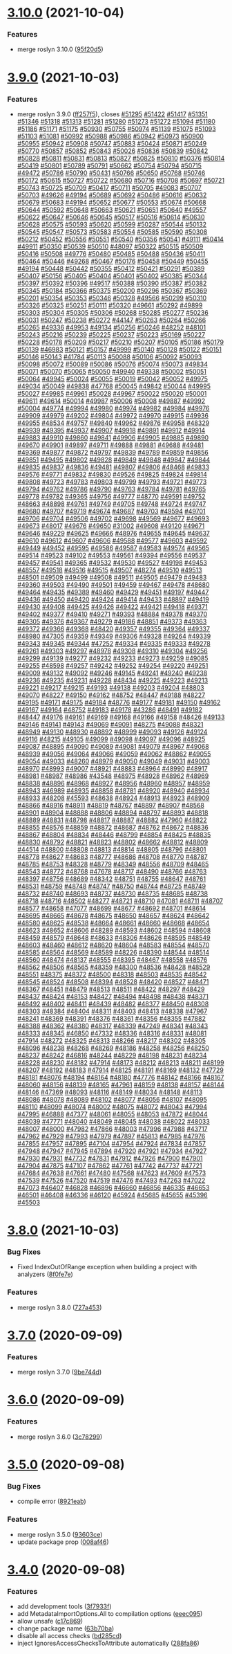 # [3.10.0](https://github.com/mob-sakai/OpenSesame/compare/v3.9.0...v3.10.0) (2021-10-04)


### Features

* merge roslyn 3.10.0 ([95f20d5](https://github.com/mob-sakai/OpenSesame/commit/95f20d5bd1f0b24da3a864ace89b3a9837a1e2d9))

# [3.9.0](https://github.com/mob-sakai/OpenSesame/compare/v3.8.0...v3.9.0) (2021-10-03)


### Features

* merge roslyn 3.9.0 ([ff257f5](https://github.com/mob-sakai/OpenSesame/commit/ff257f59f9562233108868c4edf12e8fa75999bb)), closes [#51295](https://github.com/mob-sakai/OpenSesame/issues/51295) [#51422](https://github.com/mob-sakai/OpenSesame/issues/51422) [#51417](https://github.com/mob-sakai/OpenSesame/issues/51417) [#51351](https://github.com/mob-sakai/OpenSesame/issues/51351) [#51346](https://github.com/mob-sakai/OpenSesame/issues/51346) [#51318](https://github.com/mob-sakai/OpenSesame/issues/51318) [#51313](https://github.com/mob-sakai/OpenSesame/issues/51313) [#51281](https://github.com/mob-sakai/OpenSesame/issues/51281) [#51280](https://github.com/mob-sakai/OpenSesame/issues/51280) [#51273](https://github.com/mob-sakai/OpenSesame/issues/51273) [#51272](https://github.com/mob-sakai/OpenSesame/issues/51272) [#51094](https://github.com/mob-sakai/OpenSesame/issues/51094) [#51180](https://github.com/mob-sakai/OpenSesame/issues/51180) [#51186](https://github.com/mob-sakai/OpenSesame/issues/51186) [#51171](https://github.com/mob-sakai/OpenSesame/issues/51171) [#51175](https://github.com/mob-sakai/OpenSesame/issues/51175) [#50930](https://github.com/mob-sakai/OpenSesame/issues/50930) [#50755](https://github.com/mob-sakai/OpenSesame/issues/50755) [#50974](https://github.com/mob-sakai/OpenSesame/issues/50974) [#51139](https://github.com/mob-sakai/OpenSesame/issues/51139) [#51075](https://github.com/mob-sakai/OpenSesame/issues/51075) [#51093](https://github.com/mob-sakai/OpenSesame/issues/51093) [#51103](https://github.com/mob-sakai/OpenSesame/issues/51103) [#51081](https://github.com/mob-sakai/OpenSesame/issues/51081) [#50992](https://github.com/mob-sakai/OpenSesame/issues/50992) [#50988](https://github.com/mob-sakai/OpenSesame/issues/50988) [#50986](https://github.com/mob-sakai/OpenSesame/issues/50986) [#50942](https://github.com/mob-sakai/OpenSesame/issues/50942) [#50973](https://github.com/mob-sakai/OpenSesame/issues/50973) [#50900](https://github.com/mob-sakai/OpenSesame/issues/50900) [#50955](https://github.com/mob-sakai/OpenSesame/issues/50955) [#50942](https://github.com/mob-sakai/OpenSesame/issues/50942) [#50908](https://github.com/mob-sakai/OpenSesame/issues/50908) [#50747](https://github.com/mob-sakai/OpenSesame/issues/50747) [#50883](https://github.com/mob-sakai/OpenSesame/issues/50883) [#50424](https://github.com/mob-sakai/OpenSesame/issues/50424) [#50871](https://github.com/mob-sakai/OpenSesame/issues/50871) [#50249](https://github.com/mob-sakai/OpenSesame/issues/50249) [#50770](https://github.com/mob-sakai/OpenSesame/issues/50770) [#50857](https://github.com/mob-sakai/OpenSesame/issues/50857) [#50852](https://github.com/mob-sakai/OpenSesame/issues/50852) [#50843](https://github.com/mob-sakai/OpenSesame/issues/50843) [#50026](https://github.com/mob-sakai/OpenSesame/issues/50026) [#50836](https://github.com/mob-sakai/OpenSesame/issues/50836) [#50839](https://github.com/mob-sakai/OpenSesame/issues/50839) [#50842](https://github.com/mob-sakai/OpenSesame/issues/50842) [#50828](https://github.com/mob-sakai/OpenSesame/issues/50828) [#50811](https://github.com/mob-sakai/OpenSesame/issues/50811) [#50831](https://github.com/mob-sakai/OpenSesame/issues/50831) [#50813](https://github.com/mob-sakai/OpenSesame/issues/50813) [#50827](https://github.com/mob-sakai/OpenSesame/issues/50827) [#50825](https://github.com/mob-sakai/OpenSesame/issues/50825) [#50810](https://github.com/mob-sakai/OpenSesame/issues/50810) [#50376](https://github.com/mob-sakai/OpenSesame/issues/50376) [#50814](https://github.com/mob-sakai/OpenSesame/issues/50814) [#50419](https://github.com/mob-sakai/OpenSesame/issues/50419) [#50801](https://github.com/mob-sakai/OpenSesame/issues/50801) [#50789](https://github.com/mob-sakai/OpenSesame/issues/50789) [#50791](https://github.com/mob-sakai/OpenSesame/issues/50791) [#50662](https://github.com/mob-sakai/OpenSesame/issues/50662) [#50754](https://github.com/mob-sakai/OpenSesame/issues/50754) [#50794](https://github.com/mob-sakai/OpenSesame/issues/50794) [#50715](https://github.com/mob-sakai/OpenSesame/issues/50715) [#49472](https://github.com/mob-sakai/OpenSesame/issues/49472) [#50786](https://github.com/mob-sakai/OpenSesame/issues/50786) [#50790](https://github.com/mob-sakai/OpenSesame/issues/50790) [#50431](https://github.com/mob-sakai/OpenSesame/issues/50431) [#50766](https://github.com/mob-sakai/OpenSesame/issues/50766) [#50650](https://github.com/mob-sakai/OpenSesame/issues/50650) [#50768](https://github.com/mob-sakai/OpenSesame/issues/50768) [#50746](https://github.com/mob-sakai/OpenSesame/issues/50746) [#50172](https://github.com/mob-sakai/OpenSesame/issues/50172) [#50615](https://github.com/mob-sakai/OpenSesame/issues/50615) [#50727](https://github.com/mob-sakai/OpenSesame/issues/50727) [#50722](https://github.com/mob-sakai/OpenSesame/issues/50722) [#50680](https://github.com/mob-sakai/OpenSesame/issues/50680) [#50716](https://github.com/mob-sakai/OpenSesame/issues/50716) [#50708](https://github.com/mob-sakai/OpenSesame/issues/50708) [#50697](https://github.com/mob-sakai/OpenSesame/issues/50697) [#50721](https://github.com/mob-sakai/OpenSesame/issues/50721) [#50743](https://github.com/mob-sakai/OpenSesame/issues/50743) [#50725](https://github.com/mob-sakai/OpenSesame/issues/50725) [#50709](https://github.com/mob-sakai/OpenSesame/issues/50709) [#50417](https://github.com/mob-sakai/OpenSesame/issues/50417) [#50711](https://github.com/mob-sakai/OpenSesame/issues/50711) [#50705](https://github.com/mob-sakai/OpenSesame/issues/50705) [#49083](https://github.com/mob-sakai/OpenSesame/issues/49083) [#50707](https://github.com/mob-sakai/OpenSesame/issues/50707) [#50703](https://github.com/mob-sakai/OpenSesame/issues/50703) [#49626](https://github.com/mob-sakai/OpenSesame/issues/49626) [#49194](https://github.com/mob-sakai/OpenSesame/issues/49194) [#50689](https://github.com/mob-sakai/OpenSesame/issues/50689) [#50692](https://github.com/mob-sakai/OpenSesame/issues/50692) [#50486](https://github.com/mob-sakai/OpenSesame/issues/50486) [#50616](https://github.com/mob-sakai/OpenSesame/issues/50616) [#50632](https://github.com/mob-sakai/OpenSesame/issues/50632) [#50679](https://github.com/mob-sakai/OpenSesame/issues/50679) [#50683](https://github.com/mob-sakai/OpenSesame/issues/50683) [#49194](https://github.com/mob-sakai/OpenSesame/issues/49194) [#50652](https://github.com/mob-sakai/OpenSesame/issues/50652) [#50677](https://github.com/mob-sakai/OpenSesame/issues/50677) [#50553](https://github.com/mob-sakai/OpenSesame/issues/50553) [#50674](https://github.com/mob-sakai/OpenSesame/issues/50674) [#50668](https://github.com/mob-sakai/OpenSesame/issues/50668) [#50644](https://github.com/mob-sakai/OpenSesame/issues/50644) [#50592](https://github.com/mob-sakai/OpenSesame/issues/50592) [#50648](https://github.com/mob-sakai/OpenSesame/issues/50648) [#50663](https://github.com/mob-sakai/OpenSesame/issues/50663) [#50621](https://github.com/mob-sakai/OpenSesame/issues/50621) [#50651](https://github.com/mob-sakai/OpenSesame/issues/50651) [#50640](https://github.com/mob-sakai/OpenSesame/issues/50640) [#49557](https://github.com/mob-sakai/OpenSesame/issues/49557) [#50622](https://github.com/mob-sakai/OpenSesame/issues/50622) [#50647](https://github.com/mob-sakai/OpenSesame/issues/50647) [#50646](https://github.com/mob-sakai/OpenSesame/issues/50646) [#50645](https://github.com/mob-sakai/OpenSesame/issues/50645) [#50517](https://github.com/mob-sakai/OpenSesame/issues/50517) [#50516](https://github.com/mob-sakai/OpenSesame/issues/50516) [#50614](https://github.com/mob-sakai/OpenSesame/issues/50614) [#50630](https://github.com/mob-sakai/OpenSesame/issues/50630) [#50628](https://github.com/mob-sakai/OpenSesame/issues/50628) [#50575](https://github.com/mob-sakai/OpenSesame/issues/50575) [#50593](https://github.com/mob-sakai/OpenSesame/issues/50593) [#50620](https://github.com/mob-sakai/OpenSesame/issues/50620) [#50599](https://github.com/mob-sakai/OpenSesame/issues/50599) [#50287](https://github.com/mob-sakai/OpenSesame/issues/50287) [#50544](https://github.com/mob-sakai/OpenSesame/issues/50544) [#50132](https://github.com/mob-sakai/OpenSesame/issues/50132) [#50545](https://github.com/mob-sakai/OpenSesame/issues/50545) [#50547](https://github.com/mob-sakai/OpenSesame/issues/50547) [#50573](https://github.com/mob-sakai/OpenSesame/issues/50573) [#50583](https://github.com/mob-sakai/OpenSesame/issues/50583) [#50554](https://github.com/mob-sakai/OpenSesame/issues/50554) [#50585](https://github.com/mob-sakai/OpenSesame/issues/50585) [#50590](https://github.com/mob-sakai/OpenSesame/issues/50590) [#50308](https://github.com/mob-sakai/OpenSesame/issues/50308) [#50212](https://github.com/mob-sakai/OpenSesame/issues/50212) [#50452](https://github.com/mob-sakai/OpenSesame/issues/50452) [#50556](https://github.com/mob-sakai/OpenSesame/issues/50556) [#50551](https://github.com/mob-sakai/OpenSesame/issues/50551) [#50540](https://github.com/mob-sakai/OpenSesame/issues/50540) [#50356](https://github.com/mob-sakai/OpenSesame/issues/50356) [#50541](https://github.com/mob-sakai/OpenSesame/issues/50541) [#49111](https://github.com/mob-sakai/OpenSesame/issues/49111) [#50414](https://github.com/mob-sakai/OpenSesame/issues/50414) [#49911](https://github.com/mob-sakai/OpenSesame/issues/49911) [#50350](https://github.com/mob-sakai/OpenSesame/issues/50350) [#50539](https://github.com/mob-sakai/OpenSesame/issues/50539) [#50510](https://github.com/mob-sakai/OpenSesame/issues/50510) [#48097](https://github.com/mob-sakai/OpenSesame/issues/48097) [#50322](https://github.com/mob-sakai/OpenSesame/issues/50322) [#50515](https://github.com/mob-sakai/OpenSesame/issues/50515) [#50509](https://github.com/mob-sakai/OpenSesame/issues/50509) [#50416](https://github.com/mob-sakai/OpenSesame/issues/50416) [#50508](https://github.com/mob-sakai/OpenSesame/issues/50508) [#49776](https://github.com/mob-sakai/OpenSesame/issues/49776) [#50480](https://github.com/mob-sakai/OpenSesame/issues/50480) [#50485](https://github.com/mob-sakai/OpenSesame/issues/50485) [#50488](https://github.com/mob-sakai/OpenSesame/issues/50488) [#50436](https://github.com/mob-sakai/OpenSesame/issues/50436) [#50411](https://github.com/mob-sakai/OpenSesame/issues/50411) [#50464](https://github.com/mob-sakai/OpenSesame/issues/50464) [#50446](https://github.com/mob-sakai/OpenSesame/issues/50446) [#49268](https://github.com/mob-sakai/OpenSesame/issues/49268) [#50467](https://github.com/mob-sakai/OpenSesame/issues/50467) [#50176](https://github.com/mob-sakai/OpenSesame/issues/50176) [#50458](https://github.com/mob-sakai/OpenSesame/issues/50458) [#50449](https://github.com/mob-sakai/OpenSesame/issues/50449) [#50455](https://github.com/mob-sakai/OpenSesame/issues/50455) [#49194](https://github.com/mob-sakai/OpenSesame/issues/49194) [#50448](https://github.com/mob-sakai/OpenSesame/issues/50448) [#50442](https://github.com/mob-sakai/OpenSesame/issues/50442) [#50355](https://github.com/mob-sakai/OpenSesame/issues/50355) [#50412](https://github.com/mob-sakai/OpenSesame/issues/50412) [#50421](https://github.com/mob-sakai/OpenSesame/issues/50421) [#50291](https://github.com/mob-sakai/OpenSesame/issues/50291) [#50389](https://github.com/mob-sakai/OpenSesame/issues/50389) [#50407](https://github.com/mob-sakai/OpenSesame/issues/50407) [#50156](https://github.com/mob-sakai/OpenSesame/issues/50156) [#50405](https://github.com/mob-sakai/OpenSesame/issues/50405) [#50404](https://github.com/mob-sakai/OpenSesame/issues/50404) [#50401](https://github.com/mob-sakai/OpenSesame/issues/50401) [#50402](https://github.com/mob-sakai/OpenSesame/issues/50402) [#50385](https://github.com/mob-sakai/OpenSesame/issues/50385) [#50344](https://github.com/mob-sakai/OpenSesame/issues/50344) [#50397](https://github.com/mob-sakai/OpenSesame/issues/50397) [#50392](https://github.com/mob-sakai/OpenSesame/issues/50392) [#50396](https://github.com/mob-sakai/OpenSesame/issues/50396) [#49517](https://github.com/mob-sakai/OpenSesame/issues/49517) [#50388](https://github.com/mob-sakai/OpenSesame/issues/50388) [#50390](https://github.com/mob-sakai/OpenSesame/issues/50390) [#50387](https://github.com/mob-sakai/OpenSesame/issues/50387) [#50382](https://github.com/mob-sakai/OpenSesame/issues/50382) [#50345](https://github.com/mob-sakai/OpenSesame/issues/50345) [#50184](https://github.com/mob-sakai/OpenSesame/issues/50184) [#50366](https://github.com/mob-sakai/OpenSesame/issues/50366) [#50375](https://github.com/mob-sakai/OpenSesame/issues/50375) [#50200](https://github.com/mob-sakai/OpenSesame/issues/50200) [#50296](https://github.com/mob-sakai/OpenSesame/issues/50296) [#50367](https://github.com/mob-sakai/OpenSesame/issues/50367) [#50369](https://github.com/mob-sakai/OpenSesame/issues/50369) [#50201](https://github.com/mob-sakai/OpenSesame/issues/50201) [#50354](https://github.com/mob-sakai/OpenSesame/issues/50354) [#50353](https://github.com/mob-sakai/OpenSesame/issues/50353) [#50346](https://github.com/mob-sakai/OpenSesame/issues/50346) [#50328](https://github.com/mob-sakai/OpenSesame/issues/50328) [#49566](https://github.com/mob-sakai/OpenSesame/issues/49566) [#50299](https://github.com/mob-sakai/OpenSesame/issues/50299) [#50310](https://github.com/mob-sakai/OpenSesame/issues/50310) [#50326](https://github.com/mob-sakai/OpenSesame/issues/50326) [#50325](https://github.com/mob-sakai/OpenSesame/issues/50325) [#50251](https://github.com/mob-sakai/OpenSesame/issues/50251) [#50111](https://github.com/mob-sakai/OpenSesame/issues/50111) [#50320](https://github.com/mob-sakai/OpenSesame/issues/50320) [#49661](https://github.com/mob-sakai/OpenSesame/issues/49661) [#50292](https://github.com/mob-sakai/OpenSesame/issues/50292) [#49899](https://github.com/mob-sakai/OpenSesame/issues/49899) [#50303](https://github.com/mob-sakai/OpenSesame/issues/50303) [#50304](https://github.com/mob-sakai/OpenSesame/issues/50304) [#50305](https://github.com/mob-sakai/OpenSesame/issues/50305) [#50306](https://github.com/mob-sakai/OpenSesame/issues/50306) [#50268](https://github.com/mob-sakai/OpenSesame/issues/50268) [#50285](https://github.com/mob-sakai/OpenSesame/issues/50285) [#50277](https://github.com/mob-sakai/OpenSesame/issues/50277) [#50236](https://github.com/mob-sakai/OpenSesame/issues/50236) [#50031](https://github.com/mob-sakai/OpenSesame/issues/50031) [#50247](https://github.com/mob-sakai/OpenSesame/issues/50247) [#50238](https://github.com/mob-sakai/OpenSesame/issues/50238) [#50272](https://github.com/mob-sakai/OpenSesame/issues/50272) [#44147](https://github.com/mob-sakai/OpenSesame/issues/44147) [#50263](https://github.com/mob-sakai/OpenSesame/issues/50263) [#50264](https://github.com/mob-sakai/OpenSesame/issues/50264) [#50266](https://github.com/mob-sakai/OpenSesame/issues/50266) [#50265](https://github.com/mob-sakai/OpenSesame/issues/50265) [#49336](https://github.com/mob-sakai/OpenSesame/issues/49336) [#49953](https://github.com/mob-sakai/OpenSesame/issues/49953) [#49134](https://github.com/mob-sakai/OpenSesame/issues/49134) [#50256](https://github.com/mob-sakai/OpenSesame/issues/50256) [#50246](https://github.com/mob-sakai/OpenSesame/issues/50246) [#48252](https://github.com/mob-sakai/OpenSesame/issues/48252) [#48101](https://github.com/mob-sakai/OpenSesame/issues/48101) [#50243](https://github.com/mob-sakai/OpenSesame/issues/50243) [#50216](https://github.com/mob-sakai/OpenSesame/issues/50216) [#50239](https://github.com/mob-sakai/OpenSesame/issues/50239) [#50225](https://github.com/mob-sakai/OpenSesame/issues/50225) [#50237](https://github.com/mob-sakai/OpenSesame/issues/50237) [#50223](https://github.com/mob-sakai/OpenSesame/issues/50223) [#50169](https://github.com/mob-sakai/OpenSesame/issues/50169) [#50227](https://github.com/mob-sakai/OpenSesame/issues/50227) [#50228](https://github.com/mob-sakai/OpenSesame/issues/50228) [#50178](https://github.com/mob-sakai/OpenSesame/issues/50178) [#50209](https://github.com/mob-sakai/OpenSesame/issues/50209) [#50217](https://github.com/mob-sakai/OpenSesame/issues/50217) [#50210](https://github.com/mob-sakai/OpenSesame/issues/50210) [#50207](https://github.com/mob-sakai/OpenSesame/issues/50207) [#50105](https://github.com/mob-sakai/OpenSesame/issues/50105) [#50186](https://github.com/mob-sakai/OpenSesame/issues/50186) [#50179](https://github.com/mob-sakai/OpenSesame/issues/50179) [#50139](https://github.com/mob-sakai/OpenSesame/issues/50139) [#46983](https://github.com/mob-sakai/OpenSesame/issues/46983) [#50121](https://github.com/mob-sakai/OpenSesame/issues/50121) [#50157](https://github.com/mob-sakai/OpenSesame/issues/50157) [#49999](https://github.com/mob-sakai/OpenSesame/issues/49999) [#50140](https://github.com/mob-sakai/OpenSesame/issues/50140) [#50128](https://github.com/mob-sakai/OpenSesame/issues/50128) [#50122](https://github.com/mob-sakai/OpenSesame/issues/50122) [#50151](https://github.com/mob-sakai/OpenSesame/issues/50151) [#50146](https://github.com/mob-sakai/OpenSesame/issues/50146) [#50143](https://github.com/mob-sakai/OpenSesame/issues/50143) [#41784](https://github.com/mob-sakai/OpenSesame/issues/41784) [#50113](https://github.com/mob-sakai/OpenSesame/issues/50113) [#50088](https://github.com/mob-sakai/OpenSesame/issues/50088) [#50106](https://github.com/mob-sakai/OpenSesame/issues/50106) [#50092](https://github.com/mob-sakai/OpenSesame/issues/50092) [#50093](https://github.com/mob-sakai/OpenSesame/issues/50093) [#50098](https://github.com/mob-sakai/OpenSesame/issues/50098) [#50072](https://github.com/mob-sakai/OpenSesame/issues/50072) [#50089](https://github.com/mob-sakai/OpenSesame/issues/50089) [#50086](https://github.com/mob-sakai/OpenSesame/issues/50086) [#50076](https://github.com/mob-sakai/OpenSesame/issues/50076) [#50074](https://github.com/mob-sakai/OpenSesame/issues/50074) [#50073](https://github.com/mob-sakai/OpenSesame/issues/50073) [#49834](https://github.com/mob-sakai/OpenSesame/issues/49834) [#50071](https://github.com/mob-sakai/OpenSesame/issues/50071) [#50070](https://github.com/mob-sakai/OpenSesame/issues/50070) [#50065](https://github.com/mob-sakai/OpenSesame/issues/50065) [#50050](https://github.com/mob-sakai/OpenSesame/issues/50050) [#49940](https://github.com/mob-sakai/OpenSesame/issues/49940) [#49338](https://github.com/mob-sakai/OpenSesame/issues/49338) [#50002](https://github.com/mob-sakai/OpenSesame/issues/50002) [#50051](https://github.com/mob-sakai/OpenSesame/issues/50051) [#50064](https://github.com/mob-sakai/OpenSesame/issues/50064) [#49945](https://github.com/mob-sakai/OpenSesame/issues/49945) [#50024](https://github.com/mob-sakai/OpenSesame/issues/50024) [#50055](https://github.com/mob-sakai/OpenSesame/issues/50055) [#50019](https://github.com/mob-sakai/OpenSesame/issues/50019) [#50042](https://github.com/mob-sakai/OpenSesame/issues/50042) [#50052](https://github.com/mob-sakai/OpenSesame/issues/50052) [#49975](https://github.com/mob-sakai/OpenSesame/issues/49975) [#49034](https://github.com/mob-sakai/OpenSesame/issues/49034) [#50049](https://github.com/mob-sakai/OpenSesame/issues/50049) [#49838](https://github.com/mob-sakai/OpenSesame/issues/49838) [#47768](https://github.com/mob-sakai/OpenSesame/issues/47768) [#50045](https://github.com/mob-sakai/OpenSesame/issues/50045) [#49842](https://github.com/mob-sakai/OpenSesame/issues/49842) [#50044](https://github.com/mob-sakai/OpenSesame/issues/50044) [#49995](https://github.com/mob-sakai/OpenSesame/issues/49995) [#50027](https://github.com/mob-sakai/OpenSesame/issues/50027) [#49985](https://github.com/mob-sakai/OpenSesame/issues/49985) [#49961](https://github.com/mob-sakai/OpenSesame/issues/49961) [#50028](https://github.com/mob-sakai/OpenSesame/issues/50028) [#49967](https://github.com/mob-sakai/OpenSesame/issues/49967) [#50022](https://github.com/mob-sakai/OpenSesame/issues/50022) [#50020](https://github.com/mob-sakai/OpenSesame/issues/50020) [#50001](https://github.com/mob-sakai/OpenSesame/issues/50001) [#49611](https://github.com/mob-sakai/OpenSesame/issues/49611) [#49614](https://github.com/mob-sakai/OpenSesame/issues/49614) [#50014](https://github.com/mob-sakai/OpenSesame/issues/50014) [#49987](https://github.com/mob-sakai/OpenSesame/issues/49987) [#50006](https://github.com/mob-sakai/OpenSesame/issues/50006) [#50008](https://github.com/mob-sakai/OpenSesame/issues/50008) [#49887](https://github.com/mob-sakai/OpenSesame/issues/49887) [#49992](https://github.com/mob-sakai/OpenSesame/issues/49992) [#50004](https://github.com/mob-sakai/OpenSesame/issues/50004) [#49774](https://github.com/mob-sakai/OpenSesame/issues/49774) [#49994](https://github.com/mob-sakai/OpenSesame/issues/49994) [#49980](https://github.com/mob-sakai/OpenSesame/issues/49980) [#49974](https://github.com/mob-sakai/OpenSesame/issues/49974) [#49982](https://github.com/mob-sakai/OpenSesame/issues/49982) [#49984](https://github.com/mob-sakai/OpenSesame/issues/49984) [#49976](https://github.com/mob-sakai/OpenSesame/issues/49976) [#49909](https://github.com/mob-sakai/OpenSesame/issues/49909) [#49979](https://github.com/mob-sakai/OpenSesame/issues/49979) [#49202](https://github.com/mob-sakai/OpenSesame/issues/49202) [#49804](https://github.com/mob-sakai/OpenSesame/issues/49804) [#49972](https://github.com/mob-sakai/OpenSesame/issues/49972) [#49970](https://github.com/mob-sakai/OpenSesame/issues/49970) [#49915](https://github.com/mob-sakai/OpenSesame/issues/49915) [#49936](https://github.com/mob-sakai/OpenSesame/issues/49936) [#49955](https://github.com/mob-sakai/OpenSesame/issues/49955) [#48534](https://github.com/mob-sakai/OpenSesame/issues/48534) [#49757](https://github.com/mob-sakai/OpenSesame/issues/49757) [#49840](https://github.com/mob-sakai/OpenSesame/issues/49840) [#49962](https://github.com/mob-sakai/OpenSesame/issues/49962) [#49876](https://github.com/mob-sakai/OpenSesame/issues/49876) [#49958](https://github.com/mob-sakai/OpenSesame/issues/49958) [#48329](https://github.com/mob-sakai/OpenSesame/issues/48329) [#49939](https://github.com/mob-sakai/OpenSesame/issues/49939) [#49395](https://github.com/mob-sakai/OpenSesame/issues/49395) [#49937](https://github.com/mob-sakai/OpenSesame/issues/49937) [#49907](https://github.com/mob-sakai/OpenSesame/issues/49907) [#49918](https://github.com/mob-sakai/OpenSesame/issues/49918) [#49891](https://github.com/mob-sakai/OpenSesame/issues/49891) [#49912](https://github.com/mob-sakai/OpenSesame/issues/49912) [#49914](https://github.com/mob-sakai/OpenSesame/issues/49914) [#49883](https://github.com/mob-sakai/OpenSesame/issues/49883) [#49910](https://github.com/mob-sakai/OpenSesame/issues/49910) [#49860](https://github.com/mob-sakai/OpenSesame/issues/49860) [#49841](https://github.com/mob-sakai/OpenSesame/issues/49841) [#49906](https://github.com/mob-sakai/OpenSesame/issues/49906) [#49905](https://github.com/mob-sakai/OpenSesame/issues/49905) [#49885](https://github.com/mob-sakai/OpenSesame/issues/49885) [#49890](https://github.com/mob-sakai/OpenSesame/issues/49890) [#49670](https://github.com/mob-sakai/OpenSesame/issues/49670) [#49901](https://github.com/mob-sakai/OpenSesame/issues/49901) [#49897](https://github.com/mob-sakai/OpenSesame/issues/49897) [#49711](https://github.com/mob-sakai/OpenSesame/issues/49711) [#49888](https://github.com/mob-sakai/OpenSesame/issues/49888) [#49881](https://github.com/mob-sakai/OpenSesame/issues/49881) [#49688](https://github.com/mob-sakai/OpenSesame/issues/49688) [#49481](https://github.com/mob-sakai/OpenSesame/issues/49481) [#49369](https://github.com/mob-sakai/OpenSesame/issues/49369) [#49877](https://github.com/mob-sakai/OpenSesame/issues/49877) [#49872](https://github.com/mob-sakai/OpenSesame/issues/49872) [#49797](https://github.com/mob-sakai/OpenSesame/issues/49797) [#49839](https://github.com/mob-sakai/OpenSesame/issues/49839) [#49789](https://github.com/mob-sakai/OpenSesame/issues/49789) [#49859](https://github.com/mob-sakai/OpenSesame/issues/49859) [#49856](https://github.com/mob-sakai/OpenSesame/issues/49856) [#49851](https://github.com/mob-sakai/OpenSesame/issues/49851) [#49495](https://github.com/mob-sakai/OpenSesame/issues/49495) [#49802](https://github.com/mob-sakai/OpenSesame/issues/49802) [#49828](https://github.com/mob-sakai/OpenSesame/issues/49828) [#49849](https://github.com/mob-sakai/OpenSesame/issues/49849) [#49848](https://github.com/mob-sakai/OpenSesame/issues/49848) [#49847](https://github.com/mob-sakai/OpenSesame/issues/49847) [#49844](https://github.com/mob-sakai/OpenSesame/issues/49844) [#49835](https://github.com/mob-sakai/OpenSesame/issues/49835) [#49837](https://github.com/mob-sakai/OpenSesame/issues/49837) [#49836](https://github.com/mob-sakai/OpenSesame/issues/49836) [#49481](https://github.com/mob-sakai/OpenSesame/issues/49481) [#49807](https://github.com/mob-sakai/OpenSesame/issues/49807) [#49806](https://github.com/mob-sakai/OpenSesame/issues/49806) [#48468](https://github.com/mob-sakai/OpenSesame/issues/48468) [#49833](https://github.com/mob-sakai/OpenSesame/issues/49833) [#49576](https://github.com/mob-sakai/OpenSesame/issues/49576) [#49771](https://github.com/mob-sakai/OpenSesame/issues/49771) [#49832](https://github.com/mob-sakai/OpenSesame/issues/49832) [#49830](https://github.com/mob-sakai/OpenSesame/issues/49830) [#49526](https://github.com/mob-sakai/OpenSesame/issues/49526) [#49825](https://github.com/mob-sakai/OpenSesame/issues/49825) [#49824](https://github.com/mob-sakai/OpenSesame/issues/49824) [#49814](https://github.com/mob-sakai/OpenSesame/issues/49814) [#49808](https://github.com/mob-sakai/OpenSesame/issues/49808) [#49723](https://github.com/mob-sakai/OpenSesame/issues/49723) [#49783](https://github.com/mob-sakai/OpenSesame/issues/49783) [#49803](https://github.com/mob-sakai/OpenSesame/issues/49803) [#49799](https://github.com/mob-sakai/OpenSesame/issues/49799) [#49793](https://github.com/mob-sakai/OpenSesame/issues/49793) [#49721](https://github.com/mob-sakai/OpenSesame/issues/49721) [#49773](https://github.com/mob-sakai/OpenSesame/issues/49773) [#49794](https://github.com/mob-sakai/OpenSesame/issues/49794) [#49762](https://github.com/mob-sakai/OpenSesame/issues/49762) [#49786](https://github.com/mob-sakai/OpenSesame/issues/49786) [#49790](https://github.com/mob-sakai/OpenSesame/issues/49790) [#49763](https://github.com/mob-sakai/OpenSesame/issues/49763) [#49784](https://github.com/mob-sakai/OpenSesame/issues/49784) [#49781](https://github.com/mob-sakai/OpenSesame/issues/49781) [#49765](https://github.com/mob-sakai/OpenSesame/issues/49765) [#49778](https://github.com/mob-sakai/OpenSesame/issues/49778) [#49782](https://github.com/mob-sakai/OpenSesame/issues/49782) [#49365](https://github.com/mob-sakai/OpenSesame/issues/49365) [#49756](https://github.com/mob-sakai/OpenSesame/issues/49756) [#49777](https://github.com/mob-sakai/OpenSesame/issues/49777) [#48770](https://github.com/mob-sakai/OpenSesame/issues/48770) [#49591](https://github.com/mob-sakai/OpenSesame/issues/49591) [#49752](https://github.com/mob-sakai/OpenSesame/issues/49752) [#48663](https://github.com/mob-sakai/OpenSesame/issues/48663) [#48898](https://github.com/mob-sakai/OpenSesame/issues/48898) [#49761](https://github.com/mob-sakai/OpenSesame/issues/49761) [#49749](https://github.com/mob-sakai/OpenSesame/issues/49749) [#49705](https://github.com/mob-sakai/OpenSesame/issues/49705) [#49748](https://github.com/mob-sakai/OpenSesame/issues/49748) [#49724](https://github.com/mob-sakai/OpenSesame/issues/49724) [#49747](https://github.com/mob-sakai/OpenSesame/issues/49747) [#49680](https://github.com/mob-sakai/OpenSesame/issues/49680) [#49707](https://github.com/mob-sakai/OpenSesame/issues/49707) [#49719](https://github.com/mob-sakai/OpenSesame/issues/49719) [#49674](https://github.com/mob-sakai/OpenSesame/issues/49674) [#49687](https://github.com/mob-sakai/OpenSesame/issues/49687) [#49703](https://github.com/mob-sakai/OpenSesame/issues/49703) [#49594](https://github.com/mob-sakai/OpenSesame/issues/49594) [#49701](https://github.com/mob-sakai/OpenSesame/issues/49701) [#49706](https://github.com/mob-sakai/OpenSesame/issues/49706) [#49704](https://github.com/mob-sakai/OpenSesame/issues/49704) [#49506](https://github.com/mob-sakai/OpenSesame/issues/49506) [#49702](https://github.com/mob-sakai/OpenSesame/issues/49702) [#49698](https://github.com/mob-sakai/OpenSesame/issues/49698) [#49569](https://github.com/mob-sakai/OpenSesame/issues/49569) [#49677](https://github.com/mob-sakai/OpenSesame/issues/49677) [#49693](https://github.com/mob-sakai/OpenSesame/issues/49693) [#49673](https://github.com/mob-sakai/OpenSesame/issues/49673) [#48017](https://github.com/mob-sakai/OpenSesame/issues/48017) [#49676](https://github.com/mob-sakai/OpenSesame/issues/49676) [#49650](https://github.com/mob-sakai/OpenSesame/issues/49650) [#31002](https://github.com/mob-sakai/OpenSesame/issues/31002) [#49608](https://github.com/mob-sakai/OpenSesame/issues/49608) [#49120](https://github.com/mob-sakai/OpenSesame/issues/49120) [#49671](https://github.com/mob-sakai/OpenSesame/issues/49671) [#49646](https://github.com/mob-sakai/OpenSesame/issues/49646) [#49229](https://github.com/mob-sakai/OpenSesame/issues/49229) [#49625](https://github.com/mob-sakai/OpenSesame/issues/49625) [#49666](https://github.com/mob-sakai/OpenSesame/issues/49666) [#48976](https://github.com/mob-sakai/OpenSesame/issues/48976) [#49655](https://github.com/mob-sakai/OpenSesame/issues/49655) [#49645](https://github.com/mob-sakai/OpenSesame/issues/49645) [#49637](https://github.com/mob-sakai/OpenSesame/issues/49637) [#49610](https://github.com/mob-sakai/OpenSesame/issues/49610) [#49612](https://github.com/mob-sakai/OpenSesame/issues/49612) [#49607](https://github.com/mob-sakai/OpenSesame/issues/49607) [#49606](https://github.com/mob-sakai/OpenSesame/issues/49606) [#49588](https://github.com/mob-sakai/OpenSesame/issues/49588) [#49577](https://github.com/mob-sakai/OpenSesame/issues/49577) [#49603](https://github.com/mob-sakai/OpenSesame/issues/49603) [#49592](https://github.com/mob-sakai/OpenSesame/issues/49592) [#49449](https://github.com/mob-sakai/OpenSesame/issues/49449) [#49452](https://github.com/mob-sakai/OpenSesame/issues/49452) [#49595](https://github.com/mob-sakai/OpenSesame/issues/49595) [#49586](https://github.com/mob-sakai/OpenSesame/issues/49586) [#49587](https://github.com/mob-sakai/OpenSesame/issues/49587) [#49583](https://github.com/mob-sakai/OpenSesame/issues/49583) [#49574](https://github.com/mob-sakai/OpenSesame/issues/49574) [#49565](https://github.com/mob-sakai/OpenSesame/issues/49565) [#49514](https://github.com/mob-sakai/OpenSesame/issues/49514) [#49523](https://github.com/mob-sakai/OpenSesame/issues/49523) [#49102](https://github.com/mob-sakai/OpenSesame/issues/49102) [#49553](https://github.com/mob-sakai/OpenSesame/issues/49553) [#49561](https://github.com/mob-sakai/OpenSesame/issues/49561) [#49394](https://github.com/mob-sakai/OpenSesame/issues/49394) [#49556](https://github.com/mob-sakai/OpenSesame/issues/49556) [#49537](https://github.com/mob-sakai/OpenSesame/issues/49537) [#49457](https://github.com/mob-sakai/OpenSesame/issues/49457) [#49541](https://github.com/mob-sakai/OpenSesame/issues/49541) [#49365](https://github.com/mob-sakai/OpenSesame/issues/49365) [#49532](https://github.com/mob-sakai/OpenSesame/issues/49532) [#49530](https://github.com/mob-sakai/OpenSesame/issues/49530) [#49527](https://github.com/mob-sakai/OpenSesame/issues/49527) [#49198](https://github.com/mob-sakai/OpenSesame/issues/49198) [#49453](https://github.com/mob-sakai/OpenSesame/issues/49453) [#48557](https://github.com/mob-sakai/OpenSesame/issues/48557) [#49518](https://github.com/mob-sakai/OpenSesame/issues/49518) [#49516](https://github.com/mob-sakai/OpenSesame/issues/49516) [#49515](https://github.com/mob-sakai/OpenSesame/issues/49515) [#49507](https://github.com/mob-sakai/OpenSesame/issues/49507) [#48274](https://github.com/mob-sakai/OpenSesame/issues/48274) [#49510](https://github.com/mob-sakai/OpenSesame/issues/49510) [#49513](https://github.com/mob-sakai/OpenSesame/issues/49513) [#48501](https://github.com/mob-sakai/OpenSesame/issues/48501) [#49509](https://github.com/mob-sakai/OpenSesame/issues/49509) [#49499](https://github.com/mob-sakai/OpenSesame/issues/49499) [#49508](https://github.com/mob-sakai/OpenSesame/issues/49508) [#49511](https://github.com/mob-sakai/OpenSesame/issues/49511) [#49505](https://github.com/mob-sakai/OpenSesame/issues/49505) [#49479](https://github.com/mob-sakai/OpenSesame/issues/49479) [#49483](https://github.com/mob-sakai/OpenSesame/issues/49483) [#49360](https://github.com/mob-sakai/OpenSesame/issues/49360) [#49503](https://github.com/mob-sakai/OpenSesame/issues/49503) [#49490](https://github.com/mob-sakai/OpenSesame/issues/49490) [#49501](https://github.com/mob-sakai/OpenSesame/issues/49501) [#49459](https://github.com/mob-sakai/OpenSesame/issues/49459) [#49467](https://github.com/mob-sakai/OpenSesame/issues/49467) [#49478](https://github.com/mob-sakai/OpenSesame/issues/49478) [#48680](https://github.com/mob-sakai/OpenSesame/issues/48680) [#49464](https://github.com/mob-sakai/OpenSesame/issues/49464) [#49435](https://github.com/mob-sakai/OpenSesame/issues/49435) [#49389](https://github.com/mob-sakai/OpenSesame/issues/49389) [#49460](https://github.com/mob-sakai/OpenSesame/issues/49460) [#49429](https://github.com/mob-sakai/OpenSesame/issues/49429) [#49451](https://github.com/mob-sakai/OpenSesame/issues/49451) [#49197](https://github.com/mob-sakai/OpenSesame/issues/49197) [#49447](https://github.com/mob-sakai/OpenSesame/issues/49447) [#49436](https://github.com/mob-sakai/OpenSesame/issues/49436) [#49450](https://github.com/mob-sakai/OpenSesame/issues/49450) [#49420](https://github.com/mob-sakai/OpenSesame/issues/49420) [#49424](https://github.com/mob-sakai/OpenSesame/issues/49424) [#49414](https://github.com/mob-sakai/OpenSesame/issues/49414) [#49433](https://github.com/mob-sakai/OpenSesame/issues/49433) [#48897](https://github.com/mob-sakai/OpenSesame/issues/48897) [#49419](https://github.com/mob-sakai/OpenSesame/issues/49419) [#49430](https://github.com/mob-sakai/OpenSesame/issues/49430) [#49408](https://github.com/mob-sakai/OpenSesame/issues/49408) [#49425](https://github.com/mob-sakai/OpenSesame/issues/49425) [#49426](https://github.com/mob-sakai/OpenSesame/issues/49426) [#49422](https://github.com/mob-sakai/OpenSesame/issues/49422) [#49421](https://github.com/mob-sakai/OpenSesame/issues/49421) [#49418](https://github.com/mob-sakai/OpenSesame/issues/49418) [#49371](https://github.com/mob-sakai/OpenSesame/issues/49371) [#49402](https://github.com/mob-sakai/OpenSesame/issues/49402) [#49377](https://github.com/mob-sakai/OpenSesame/issues/49377) [#49410](https://github.com/mob-sakai/OpenSesame/issues/49410) [#49271](https://github.com/mob-sakai/OpenSesame/issues/49271) [#49393](https://github.com/mob-sakai/OpenSesame/issues/49393) [#48884](https://github.com/mob-sakai/OpenSesame/issues/48884) [#49378](https://github.com/mob-sakai/OpenSesame/issues/49378) [#49370](https://github.com/mob-sakai/OpenSesame/issues/49370) [#49305](https://github.com/mob-sakai/OpenSesame/issues/49305) [#49376](https://github.com/mob-sakai/OpenSesame/issues/49376) [#49367](https://github.com/mob-sakai/OpenSesame/issues/49367) [#49279](https://github.com/mob-sakai/OpenSesame/issues/49279) [#49186](https://github.com/mob-sakai/OpenSesame/issues/49186) [#48851](https://github.com/mob-sakai/OpenSesame/issues/48851) [#49373](https://github.com/mob-sakai/OpenSesame/issues/49373) [#49363](https://github.com/mob-sakai/OpenSesame/issues/49363) [#49372](https://github.com/mob-sakai/OpenSesame/issues/49372) [#49366](https://github.com/mob-sakai/OpenSesame/issues/49366) [#49368](https://github.com/mob-sakai/OpenSesame/issues/49368) [#48420](https://github.com/mob-sakai/OpenSesame/issues/48420) [#49357](https://github.com/mob-sakai/OpenSesame/issues/49357) [#49355](https://github.com/mob-sakai/OpenSesame/issues/49355) [#49364](https://github.com/mob-sakai/OpenSesame/issues/49364) [#49337](https://github.com/mob-sakai/OpenSesame/issues/49337) [#48980](https://github.com/mob-sakai/OpenSesame/issues/48980) [#47305](https://github.com/mob-sakai/OpenSesame/issues/47305) [#49359](https://github.com/mob-sakai/OpenSesame/issues/49359) [#49349](https://github.com/mob-sakai/OpenSesame/issues/49349) [#49306](https://github.com/mob-sakai/OpenSesame/issues/49306) [#49328](https://github.com/mob-sakai/OpenSesame/issues/49328) [#49264](https://github.com/mob-sakai/OpenSesame/issues/49264) [#49339](https://github.com/mob-sakai/OpenSesame/issues/49339) [#49343](https://github.com/mob-sakai/OpenSesame/issues/49343) [#49345](https://github.com/mob-sakai/OpenSesame/issues/49345) [#49344](https://github.com/mob-sakai/OpenSesame/issues/49344) [#47252](https://github.com/mob-sakai/OpenSesame/issues/47252) [#49334](https://github.com/mob-sakai/OpenSesame/issues/49334) [#49335](https://github.com/mob-sakai/OpenSesame/issues/49335) [#49333](https://github.com/mob-sakai/OpenSesame/issues/49333) [#49278](https://github.com/mob-sakai/OpenSesame/issues/49278) [#49261](https://github.com/mob-sakai/OpenSesame/issues/49261) [#49303](https://github.com/mob-sakai/OpenSesame/issues/49303) [#49297](https://github.com/mob-sakai/OpenSesame/issues/49297) [#48978](https://github.com/mob-sakai/OpenSesame/issues/48978) [#49308](https://github.com/mob-sakai/OpenSesame/issues/49308) [#49310](https://github.com/mob-sakai/OpenSesame/issues/49310) [#49304](https://github.com/mob-sakai/OpenSesame/issues/49304) [#49256](https://github.com/mob-sakai/OpenSesame/issues/49256) [#49299](https://github.com/mob-sakai/OpenSesame/issues/49299) [#49139](https://github.com/mob-sakai/OpenSesame/issues/49139) [#49277](https://github.com/mob-sakai/OpenSesame/issues/49277) [#49232](https://github.com/mob-sakai/OpenSesame/issues/49232) [#49233](https://github.com/mob-sakai/OpenSesame/issues/49233) [#49273](https://github.com/mob-sakai/OpenSesame/issues/49273) [#49259](https://github.com/mob-sakai/OpenSesame/issues/49259) [#49085](https://github.com/mob-sakai/OpenSesame/issues/49085) [#49255](https://github.com/mob-sakai/OpenSesame/issues/49255) [#48598](https://github.com/mob-sakai/OpenSesame/issues/48598) [#49257](https://github.com/mob-sakai/OpenSesame/issues/49257) [#49242](https://github.com/mob-sakai/OpenSesame/issues/49242) [#49252](https://github.com/mob-sakai/OpenSesame/issues/49252) [#49254](https://github.com/mob-sakai/OpenSesame/issues/49254) [#49220](https://github.com/mob-sakai/OpenSesame/issues/49220) [#49251](https://github.com/mob-sakai/OpenSesame/issues/49251) [#49009](https://github.com/mob-sakai/OpenSesame/issues/49009) [#49132](https://github.com/mob-sakai/OpenSesame/issues/49132) [#49092](https://github.com/mob-sakai/OpenSesame/issues/49092) [#49246](https://github.com/mob-sakai/OpenSesame/issues/49246) [#49145](https://github.com/mob-sakai/OpenSesame/issues/49145) [#49241](https://github.com/mob-sakai/OpenSesame/issues/49241) [#49240](https://github.com/mob-sakai/OpenSesame/issues/49240) [#49238](https://github.com/mob-sakai/OpenSesame/issues/49238) [#49236](https://github.com/mob-sakai/OpenSesame/issues/49236) [#49235](https://github.com/mob-sakai/OpenSesame/issues/49235) [#49231](https://github.com/mob-sakai/OpenSesame/issues/49231) [#49228](https://github.com/mob-sakai/OpenSesame/issues/49228) [#48434](https://github.com/mob-sakai/OpenSesame/issues/48434) [#49225](https://github.com/mob-sakai/OpenSesame/issues/49225) [#49223](https://github.com/mob-sakai/OpenSesame/issues/49223) [#49213](https://github.com/mob-sakai/OpenSesame/issues/49213) [#49221](https://github.com/mob-sakai/OpenSesame/issues/49221) [#49217](https://github.com/mob-sakai/OpenSesame/issues/49217) [#49215](https://github.com/mob-sakai/OpenSesame/issues/49215) [#49193](https://github.com/mob-sakai/OpenSesame/issues/49193) [#49138](https://github.com/mob-sakai/OpenSesame/issues/49138) [#49203](https://github.com/mob-sakai/OpenSesame/issues/49203) [#49204](https://github.com/mob-sakai/OpenSesame/issues/49204) [#48803](https://github.com/mob-sakai/OpenSesame/issues/48803) [#49070](https://github.com/mob-sakai/OpenSesame/issues/49070) [#48227](https://github.com/mob-sakai/OpenSesame/issues/48227) [#49150](https://github.com/mob-sakai/OpenSesame/issues/49150) [#49162](https://github.com/mob-sakai/OpenSesame/issues/49162) [#48752](https://github.com/mob-sakai/OpenSesame/issues/48752) [#48447](https://github.com/mob-sakai/OpenSesame/issues/48447) [#49188](https://github.com/mob-sakai/OpenSesame/issues/49188) [#48227](https://github.com/mob-sakai/OpenSesame/issues/48227) [#49195](https://github.com/mob-sakai/OpenSesame/issues/49195) [#49171](https://github.com/mob-sakai/OpenSesame/issues/49171) [#49175](https://github.com/mob-sakai/OpenSesame/issues/49175) [#49184](https://github.com/mob-sakai/OpenSesame/issues/49184) [#48776](https://github.com/mob-sakai/OpenSesame/issues/48776) [#49177](https://github.com/mob-sakai/OpenSesame/issues/49177) [#49181](https://github.com/mob-sakai/OpenSesame/issues/49181) [#49150](https://github.com/mob-sakai/OpenSesame/issues/49150) [#49162](https://github.com/mob-sakai/OpenSesame/issues/49162) [#49167](https://github.com/mob-sakai/OpenSesame/issues/49167) [#49164](https://github.com/mob-sakai/OpenSesame/issues/49164) [#48752](https://github.com/mob-sakai/OpenSesame/issues/48752) [#49183](https://github.com/mob-sakai/OpenSesame/issues/49183) [#49178](https://github.com/mob-sakai/OpenSesame/issues/49178) [#43286](https://github.com/mob-sakai/OpenSesame/issues/43286) [#48491](https://github.com/mob-sakai/OpenSesame/issues/48491) [#49182](https://github.com/mob-sakai/OpenSesame/issues/49182) [#48447](https://github.com/mob-sakai/OpenSesame/issues/48447) [#49176](https://github.com/mob-sakai/OpenSesame/issues/49176) [#49161](https://github.com/mob-sakai/OpenSesame/issues/49161) [#49169](https://github.com/mob-sakai/OpenSesame/issues/49169) [#49168](https://github.com/mob-sakai/OpenSesame/issues/49168) [#49166](https://github.com/mob-sakai/OpenSesame/issues/49166) [#49158](https://github.com/mob-sakai/OpenSesame/issues/49158) [#48426](https://github.com/mob-sakai/OpenSesame/issues/48426) [#49133](https://github.com/mob-sakai/OpenSesame/issues/49133) [#49146](https://github.com/mob-sakai/OpenSesame/issues/49146) [#49141](https://github.com/mob-sakai/OpenSesame/issues/49141) [#49143](https://github.com/mob-sakai/OpenSesame/issues/49143) [#49069](https://github.com/mob-sakai/OpenSesame/issues/49069) [#49091](https://github.com/mob-sakai/OpenSesame/issues/49091) [#48275](https://github.com/mob-sakai/OpenSesame/issues/48275) [#49088](https://github.com/mob-sakai/OpenSesame/issues/49088) [#48321](https://github.com/mob-sakai/OpenSesame/issues/48321) [#48949](https://github.com/mob-sakai/OpenSesame/issues/48949) [#49130](https://github.com/mob-sakai/OpenSesame/issues/49130) [#48930](https://github.com/mob-sakai/OpenSesame/issues/48930) [#48892](https://github.com/mob-sakai/OpenSesame/issues/48892) [#48999](https://github.com/mob-sakai/OpenSesame/issues/48999) [#49093](https://github.com/mob-sakai/OpenSesame/issues/49093) [#49126](https://github.com/mob-sakai/OpenSesame/issues/49126) [#49124](https://github.com/mob-sakai/OpenSesame/issues/49124) [#49116](https://github.com/mob-sakai/OpenSesame/issues/49116) [#48215](https://github.com/mob-sakai/OpenSesame/issues/48215) [#49105](https://github.com/mob-sakai/OpenSesame/issues/49105) [#49099](https://github.com/mob-sakai/OpenSesame/issues/49099) [#49098](https://github.com/mob-sakai/OpenSesame/issues/49098) [#49097](https://github.com/mob-sakai/OpenSesame/issues/49097) [#49096](https://github.com/mob-sakai/OpenSesame/issues/49096) [#48925](https://github.com/mob-sakai/OpenSesame/issues/48925) [#49087](https://github.com/mob-sakai/OpenSesame/issues/49087) [#48895](https://github.com/mob-sakai/OpenSesame/issues/48895) [#49090](https://github.com/mob-sakai/OpenSesame/issues/49090) [#49089](https://github.com/mob-sakai/OpenSesame/issues/49089) [#49081](https://github.com/mob-sakai/OpenSesame/issues/49081) [#49079](https://github.com/mob-sakai/OpenSesame/issues/49079) [#48967](https://github.com/mob-sakai/OpenSesame/issues/48967) [#49068](https://github.com/mob-sakai/OpenSesame/issues/49068) [#48939](https://github.com/mob-sakai/OpenSesame/issues/48939) [#49056](https://github.com/mob-sakai/OpenSesame/issues/49056) [#49064](https://github.com/mob-sakai/OpenSesame/issues/49064) [#49066](https://github.com/mob-sakai/OpenSesame/issues/49066) [#49059](https://github.com/mob-sakai/OpenSesame/issues/49059) [#49062](https://github.com/mob-sakai/OpenSesame/issues/49062) [#48862](https://github.com/mob-sakai/OpenSesame/issues/48862) [#49055](https://github.com/mob-sakai/OpenSesame/issues/49055) [#49054](https://github.com/mob-sakai/OpenSesame/issues/49054) [#49033](https://github.com/mob-sakai/OpenSesame/issues/49033) [#48260](https://github.com/mob-sakai/OpenSesame/issues/48260) [#48979](https://github.com/mob-sakai/OpenSesame/issues/48979) [#49050](https://github.com/mob-sakai/OpenSesame/issues/49050) [#49049](https://github.com/mob-sakai/OpenSesame/issues/49049) [#49031](https://github.com/mob-sakai/OpenSesame/issues/49031) [#49003](https://github.com/mob-sakai/OpenSesame/issues/49003) [#48970](https://github.com/mob-sakai/OpenSesame/issues/48970) [#48993](https://github.com/mob-sakai/OpenSesame/issues/48993) [#49007](https://github.com/mob-sakai/OpenSesame/issues/49007) [#48921](https://github.com/mob-sakai/OpenSesame/issues/48921) [#48883](https://github.com/mob-sakai/OpenSesame/issues/48883) [#48964](https://github.com/mob-sakai/OpenSesame/issues/48964) [#48990](https://github.com/mob-sakai/OpenSesame/issues/48990) [#48917](https://github.com/mob-sakai/OpenSesame/issues/48917) [#48981](https://github.com/mob-sakai/OpenSesame/issues/48981) [#48987](https://github.com/mob-sakai/OpenSesame/issues/48987) [#48986](https://github.com/mob-sakai/OpenSesame/issues/48986) [#43548](https://github.com/mob-sakai/OpenSesame/issues/43548) [#48975](https://github.com/mob-sakai/OpenSesame/issues/48975) [#48928](https://github.com/mob-sakai/OpenSesame/issues/48928) [#48962](https://github.com/mob-sakai/OpenSesame/issues/48962) [#48969](https://github.com/mob-sakai/OpenSesame/issues/48969) [#48838](https://github.com/mob-sakai/OpenSesame/issues/48838) [#48896](https://github.com/mob-sakai/OpenSesame/issues/48896) [#48968](https://github.com/mob-sakai/OpenSesame/issues/48968) [#48927](https://github.com/mob-sakai/OpenSesame/issues/48927) [#48956](https://github.com/mob-sakai/OpenSesame/issues/48956) [#48960](https://github.com/mob-sakai/OpenSesame/issues/48960) [#48957](https://github.com/mob-sakai/OpenSesame/issues/48957) [#48959](https://github.com/mob-sakai/OpenSesame/issues/48959) [#48943](https://github.com/mob-sakai/OpenSesame/issues/48943) [#46989](https://github.com/mob-sakai/OpenSesame/issues/46989) [#48935](https://github.com/mob-sakai/OpenSesame/issues/48935) [#48858](https://github.com/mob-sakai/OpenSesame/issues/48858) [#48781](https://github.com/mob-sakai/OpenSesame/issues/48781) [#48920](https://github.com/mob-sakai/OpenSesame/issues/48920) [#48940](https://github.com/mob-sakai/OpenSesame/issues/48940) [#48934](https://github.com/mob-sakai/OpenSesame/issues/48934) [#48933](https://github.com/mob-sakai/OpenSesame/issues/48933) [#48208](https://github.com/mob-sakai/OpenSesame/issues/48208) [#45593](https://github.com/mob-sakai/OpenSesame/issues/45593) [#48638](https://github.com/mob-sakai/OpenSesame/issues/48638) [#48924](https://github.com/mob-sakai/OpenSesame/issues/48924) [#48913](https://github.com/mob-sakai/OpenSesame/issues/48913) [#48923](https://github.com/mob-sakai/OpenSesame/issues/48923) [#48909](https://github.com/mob-sakai/OpenSesame/issues/48909) [#48866](https://github.com/mob-sakai/OpenSesame/issues/48866) [#48916](https://github.com/mob-sakai/OpenSesame/issues/48916) [#48911](https://github.com/mob-sakai/OpenSesame/issues/48911) [#48819](https://github.com/mob-sakai/OpenSesame/issues/48819) [#48767](https://github.com/mob-sakai/OpenSesame/issues/48767) [#48897](https://github.com/mob-sakai/OpenSesame/issues/48897) [#48907](https://github.com/mob-sakai/OpenSesame/issues/48907) [#48568](https://github.com/mob-sakai/OpenSesame/issues/48568) [#48901](https://github.com/mob-sakai/OpenSesame/issues/48901) [#48904](https://github.com/mob-sakai/OpenSesame/issues/48904) [#48888](https://github.com/mob-sakai/OpenSesame/issues/48888) [#48806](https://github.com/mob-sakai/OpenSesame/issues/48806) [#48894](https://github.com/mob-sakai/OpenSesame/issues/48894) [#48797](https://github.com/mob-sakai/OpenSesame/issues/48797) [#48893](https://github.com/mob-sakai/OpenSesame/issues/48893) [#48818](https://github.com/mob-sakai/OpenSesame/issues/48818) [#48889](https://github.com/mob-sakai/OpenSesame/issues/48889) [#48831](https://github.com/mob-sakai/OpenSesame/issues/48831) [#48798](https://github.com/mob-sakai/OpenSesame/issues/48798) [#48817](https://github.com/mob-sakai/OpenSesame/issues/48817) [#48887](https://github.com/mob-sakai/OpenSesame/issues/48887) [#48882](https://github.com/mob-sakai/OpenSesame/issues/48882) [#47960](https://github.com/mob-sakai/OpenSesame/issues/47960) [#48822](https://github.com/mob-sakai/OpenSesame/issues/48822) [#48855](https://github.com/mob-sakai/OpenSesame/issues/48855) [#48576](https://github.com/mob-sakai/OpenSesame/issues/48576) [#48859](https://github.com/mob-sakai/OpenSesame/issues/48859) [#48872](https://github.com/mob-sakai/OpenSesame/issues/48872) [#48687](https://github.com/mob-sakai/OpenSesame/issues/48687) [#48762](https://github.com/mob-sakai/OpenSesame/issues/48762) [#48672](https://github.com/mob-sakai/OpenSesame/issues/48672) [#48836](https://github.com/mob-sakai/OpenSesame/issues/48836) [#48867](https://github.com/mob-sakai/OpenSesame/issues/48867) [#48804](https://github.com/mob-sakai/OpenSesame/issues/48804) [#48834](https://github.com/mob-sakai/OpenSesame/issues/48834) [#48446](https://github.com/mob-sakai/OpenSesame/issues/48446) [#48799](https://github.com/mob-sakai/OpenSesame/issues/48799) [#48854](https://github.com/mob-sakai/OpenSesame/issues/48854) [#48425](https://github.com/mob-sakai/OpenSesame/issues/48425) [#48835](https://github.com/mob-sakai/OpenSesame/issues/48835) [#48830](https://github.com/mob-sakai/OpenSesame/issues/48830) [#48792](https://github.com/mob-sakai/OpenSesame/issues/48792) [#48821](https://github.com/mob-sakai/OpenSesame/issues/48821) [#48823](https://github.com/mob-sakai/OpenSesame/issues/48823) [#48802](https://github.com/mob-sakai/OpenSesame/issues/48802) [#48662](https://github.com/mob-sakai/OpenSesame/issues/48662) [#48812](https://github.com/mob-sakai/OpenSesame/issues/48812) [#48809](https://github.com/mob-sakai/OpenSesame/issues/48809) [#44514](https://github.com/mob-sakai/OpenSesame/issues/44514) [#48800](https://github.com/mob-sakai/OpenSesame/issues/48800) [#48808](https://github.com/mob-sakai/OpenSesame/issues/48808) [#48813](https://github.com/mob-sakai/OpenSesame/issues/48813) [#48814](https://github.com/mob-sakai/OpenSesame/issues/48814) [#48805](https://github.com/mob-sakai/OpenSesame/issues/48805) [#48796](https://github.com/mob-sakai/OpenSesame/issues/48796) [#48801](https://github.com/mob-sakai/OpenSesame/issues/48801) [#48778](https://github.com/mob-sakai/OpenSesame/issues/48778) [#48627](https://github.com/mob-sakai/OpenSesame/issues/48627) [#48683](https://github.com/mob-sakai/OpenSesame/issues/48683) [#48777](https://github.com/mob-sakai/OpenSesame/issues/48777) [#48686](https://github.com/mob-sakai/OpenSesame/issues/48686) [#48708](https://github.com/mob-sakai/OpenSesame/issues/48708) [#48770](https://github.com/mob-sakai/OpenSesame/issues/48770) [#48787](https://github.com/mob-sakai/OpenSesame/issues/48787) [#48785](https://github.com/mob-sakai/OpenSesame/issues/48785) [#48753](https://github.com/mob-sakai/OpenSesame/issues/48753) [#48328](https://github.com/mob-sakai/OpenSesame/issues/48328) [#48779](https://github.com/mob-sakai/OpenSesame/issues/48779) [#48349](https://github.com/mob-sakai/OpenSesame/issues/48349) [#48556](https://github.com/mob-sakai/OpenSesame/issues/48556) [#48709](https://github.com/mob-sakai/OpenSesame/issues/48709) [#48465](https://github.com/mob-sakai/OpenSesame/issues/48465) [#48543](https://github.com/mob-sakai/OpenSesame/issues/48543) [#48772](https://github.com/mob-sakai/OpenSesame/issues/48772) [#48768](https://github.com/mob-sakai/OpenSesame/issues/48768) [#47678](https://github.com/mob-sakai/OpenSesame/issues/47678) [#48717](https://github.com/mob-sakai/OpenSesame/issues/48717) [#48490](https://github.com/mob-sakai/OpenSesame/issues/48490) [#48766](https://github.com/mob-sakai/OpenSesame/issues/48766) [#48763](https://github.com/mob-sakai/OpenSesame/issues/48763) [#48397](https://github.com/mob-sakai/OpenSesame/issues/48397) [#48756](https://github.com/mob-sakai/OpenSesame/issues/48756) [#48689](https://github.com/mob-sakai/OpenSesame/issues/48689) [#48342](https://github.com/mob-sakai/OpenSesame/issues/48342) [#48751](https://github.com/mob-sakai/OpenSesame/issues/48751) [#48755](https://github.com/mob-sakai/OpenSesame/issues/48755) [#48647](https://github.com/mob-sakai/OpenSesame/issues/48647) [#48761](https://github.com/mob-sakai/OpenSesame/issues/48761) [#48531](https://github.com/mob-sakai/OpenSesame/issues/48531) [#48759](https://github.com/mob-sakai/OpenSesame/issues/48759) [#48748](https://github.com/mob-sakai/OpenSesame/issues/48748) [#48747](https://github.com/mob-sakai/OpenSesame/issues/48747) [#48750](https://github.com/mob-sakai/OpenSesame/issues/48750) [#48744](https://github.com/mob-sakai/OpenSesame/issues/48744) [#48725](https://github.com/mob-sakai/OpenSesame/issues/48725) [#48749](https://github.com/mob-sakai/OpenSesame/issues/48749) [#48732](https://github.com/mob-sakai/OpenSesame/issues/48732) [#48740](https://github.com/mob-sakai/OpenSesame/issues/48740) [#48693](https://github.com/mob-sakai/OpenSesame/issues/48693) [#48737](https://github.com/mob-sakai/OpenSesame/issues/48737) [#48730](https://github.com/mob-sakai/OpenSesame/issues/48730) [#48735](https://github.com/mob-sakai/OpenSesame/issues/48735) [#48685](https://github.com/mob-sakai/OpenSesame/issues/48685) [#48738](https://github.com/mob-sakai/OpenSesame/issues/48738) [#48718](https://github.com/mob-sakai/OpenSesame/issues/48718) [#48716](https://github.com/mob-sakai/OpenSesame/issues/48716) [#48502](https://github.com/mob-sakai/OpenSesame/issues/48502) [#48277](https://github.com/mob-sakai/OpenSesame/issues/48277) [#48721](https://github.com/mob-sakai/OpenSesame/issues/48721) [#48710](https://github.com/mob-sakai/OpenSesame/issues/48710) [#47081](https://github.com/mob-sakai/OpenSesame/issues/47081) [#48711](https://github.com/mob-sakai/OpenSesame/issues/48711) [#48707](https://github.com/mob-sakai/OpenSesame/issues/48707) [#48577](https://github.com/mob-sakai/OpenSesame/issues/48577) [#48658](https://github.com/mob-sakai/OpenSesame/issues/48658) [#47077](https://github.com/mob-sakai/OpenSesame/issues/47077) [#48699](https://github.com/mob-sakai/OpenSesame/issues/48699) [#48677](https://github.com/mob-sakai/OpenSesame/issues/48677) [#48692](https://github.com/mob-sakai/OpenSesame/issues/48692) [#48701](https://github.com/mob-sakai/OpenSesame/issues/48701) [#48614](https://github.com/mob-sakai/OpenSesame/issues/48614) [#48695](https://github.com/mob-sakai/OpenSesame/issues/48695) [#48665](https://github.com/mob-sakai/OpenSesame/issues/48665) [#48678](https://github.com/mob-sakai/OpenSesame/issues/48678) [#48675](https://github.com/mob-sakai/OpenSesame/issues/48675) [#48650](https://github.com/mob-sakai/OpenSesame/issues/48650) [#48657](https://github.com/mob-sakai/OpenSesame/issues/48657) [#48624](https://github.com/mob-sakai/OpenSesame/issues/48624) [#48642](https://github.com/mob-sakai/OpenSesame/issues/48642) [#48580](https://github.com/mob-sakai/OpenSesame/issues/48580) [#48625](https://github.com/mob-sakai/OpenSesame/issues/48625) [#48538](https://github.com/mob-sakai/OpenSesame/issues/48538) [#48664](https://github.com/mob-sakai/OpenSesame/issues/48664) [#48661](https://github.com/mob-sakai/OpenSesame/issues/48661) [#48660](https://github.com/mob-sakai/OpenSesame/issues/48660) [#48668](https://github.com/mob-sakai/OpenSesame/issues/48668) [#48654](https://github.com/mob-sakai/OpenSesame/issues/48654) [#48623](https://github.com/mob-sakai/OpenSesame/issues/48623) [#48652](https://github.com/mob-sakai/OpenSesame/issues/48652) [#48606](https://github.com/mob-sakai/OpenSesame/issues/48606) [#48289](https://github.com/mob-sakai/OpenSesame/issues/48289) [#48593](https://github.com/mob-sakai/OpenSesame/issues/48593) [#48602](https://github.com/mob-sakai/OpenSesame/issues/48602) [#48594](https://github.com/mob-sakai/OpenSesame/issues/48594) [#48608](https://github.com/mob-sakai/OpenSesame/issues/48608) [#48459](https://github.com/mob-sakai/OpenSesame/issues/48459) [#48579](https://github.com/mob-sakai/OpenSesame/issues/48579) [#48648](https://github.com/mob-sakai/OpenSesame/issues/48648) [#48633](https://github.com/mob-sakai/OpenSesame/issues/48633) [#48306](https://github.com/mob-sakai/OpenSesame/issues/48306) [#48626](https://github.com/mob-sakai/OpenSesame/issues/48626) [#48595](https://github.com/mob-sakai/OpenSesame/issues/48595) [#48549](https://github.com/mob-sakai/OpenSesame/issues/48549) [#48603](https://github.com/mob-sakai/OpenSesame/issues/48603) [#48460](https://github.com/mob-sakai/OpenSesame/issues/48460) [#48612](https://github.com/mob-sakai/OpenSesame/issues/48612) [#48620](https://github.com/mob-sakai/OpenSesame/issues/48620) [#48604](https://github.com/mob-sakai/OpenSesame/issues/48604) [#48583](https://github.com/mob-sakai/OpenSesame/issues/48583) [#48554](https://github.com/mob-sakai/OpenSesame/issues/48554) [#48570](https://github.com/mob-sakai/OpenSesame/issues/48570) [#48585](https://github.com/mob-sakai/OpenSesame/issues/48585) [#48564](https://github.com/mob-sakai/OpenSesame/issues/48564) [#48569](https://github.com/mob-sakai/OpenSesame/issues/48569) [#48589](https://github.com/mob-sakai/OpenSesame/issues/48589) [#48226](https://github.com/mob-sakai/OpenSesame/issues/48226) [#48390](https://github.com/mob-sakai/OpenSesame/issues/48390) [#48544](https://github.com/mob-sakai/OpenSesame/issues/48544) [#48514](https://github.com/mob-sakai/OpenSesame/issues/48514) [#48560](https://github.com/mob-sakai/OpenSesame/issues/48560) [#48474](https://github.com/mob-sakai/OpenSesame/issues/48474) [#48137](https://github.com/mob-sakai/OpenSesame/issues/48137) [#48555](https://github.com/mob-sakai/OpenSesame/issues/48555) [#48395](https://github.com/mob-sakai/OpenSesame/issues/48395) [#48467](https://github.com/mob-sakai/OpenSesame/issues/48467) [#48558](https://github.com/mob-sakai/OpenSesame/issues/48558) [#48576](https://github.com/mob-sakai/OpenSesame/issues/48576) [#48562](https://github.com/mob-sakai/OpenSesame/issues/48562) [#48506](https://github.com/mob-sakai/OpenSesame/issues/48506) [#48565](https://github.com/mob-sakai/OpenSesame/issues/48565) [#48359](https://github.com/mob-sakai/OpenSesame/issues/48359) [#48300](https://github.com/mob-sakai/OpenSesame/issues/48300) [#48536](https://github.com/mob-sakai/OpenSesame/issues/48536) [#48428](https://github.com/mob-sakai/OpenSesame/issues/48428) [#48529](https://github.com/mob-sakai/OpenSesame/issues/48529) [#48551](https://github.com/mob-sakai/OpenSesame/issues/48551) [#48375](https://github.com/mob-sakai/OpenSesame/issues/48375) [#48372](https://github.com/mob-sakai/OpenSesame/issues/48372) [#48500](https://github.com/mob-sakai/OpenSesame/issues/48500) [#48318](https://github.com/mob-sakai/OpenSesame/issues/48318) [#48503](https://github.com/mob-sakai/OpenSesame/issues/48503) [#48535](https://github.com/mob-sakai/OpenSesame/issues/48535) [#48542](https://github.com/mob-sakai/OpenSesame/issues/48542) [#48545](https://github.com/mob-sakai/OpenSesame/issues/48545) [#48524](https://github.com/mob-sakai/OpenSesame/issues/48524) [#48508](https://github.com/mob-sakai/OpenSesame/issues/48508) [#48394](https://github.com/mob-sakai/OpenSesame/issues/48394) [#48528](https://github.com/mob-sakai/OpenSesame/issues/48528) [#48420](https://github.com/mob-sakai/OpenSesame/issues/48420) [#48527](https://github.com/mob-sakai/OpenSesame/issues/48527) [#48471](https://github.com/mob-sakai/OpenSesame/issues/48471) [#48367](https://github.com/mob-sakai/OpenSesame/issues/48367) [#48451](https://github.com/mob-sakai/OpenSesame/issues/48451) [#48479](https://github.com/mob-sakai/OpenSesame/issues/48479) [#48513](https://github.com/mob-sakai/OpenSesame/issues/48513) [#48511](https://github.com/mob-sakai/OpenSesame/issues/48511) [#48422](https://github.com/mob-sakai/OpenSesame/issues/48422) [#48297](https://github.com/mob-sakai/OpenSesame/issues/48297) [#48429](https://github.com/mob-sakai/OpenSesame/issues/48429) [#48437](https://github.com/mob-sakai/OpenSesame/issues/48437) [#48424](https://github.com/mob-sakai/OpenSesame/issues/48424) [#48153](https://github.com/mob-sakai/OpenSesame/issues/48153) [#48427](https://github.com/mob-sakai/OpenSesame/issues/48427) [#48494](https://github.com/mob-sakai/OpenSesame/issues/48494) [#48498](https://github.com/mob-sakai/OpenSesame/issues/48498) [#48438](https://github.com/mob-sakai/OpenSesame/issues/48438) [#48371](https://github.com/mob-sakai/OpenSesame/issues/48371) [#48492](https://github.com/mob-sakai/OpenSesame/issues/48492) [#48402](https://github.com/mob-sakai/OpenSesame/issues/48402) [#48411](https://github.com/mob-sakai/OpenSesame/issues/48411) [#48439](https://github.com/mob-sakai/OpenSesame/issues/48439) [#48482](https://github.com/mob-sakai/OpenSesame/issues/48482) [#48377](https://github.com/mob-sakai/OpenSesame/issues/48377) [#48450](https://github.com/mob-sakai/OpenSesame/issues/48450) [#48308](https://github.com/mob-sakai/OpenSesame/issues/48308) [#48303](https://github.com/mob-sakai/OpenSesame/issues/48303) [#48384](https://github.com/mob-sakai/OpenSesame/issues/48384) [#48404](https://github.com/mob-sakai/OpenSesame/issues/48404) [#48311](https://github.com/mob-sakai/OpenSesame/issues/48311) [#48403](https://github.com/mob-sakai/OpenSesame/issues/48403) [#48413](https://github.com/mob-sakai/OpenSesame/issues/48413) [#48338](https://github.com/mob-sakai/OpenSesame/issues/48338) [#47967](https://github.com/mob-sakai/OpenSesame/issues/47967) [#48241](https://github.com/mob-sakai/OpenSesame/issues/48241) [#48369](https://github.com/mob-sakai/OpenSesame/issues/48369) [#48391](https://github.com/mob-sakai/OpenSesame/issues/48391) [#48376](https://github.com/mob-sakai/OpenSesame/issues/48376) [#48361](https://github.com/mob-sakai/OpenSesame/issues/48361) [#48356](https://github.com/mob-sakai/OpenSesame/issues/48356) [#48355](https://github.com/mob-sakai/OpenSesame/issues/48355) [#47882](https://github.com/mob-sakai/OpenSesame/issues/47882) [#48388](https://github.com/mob-sakai/OpenSesame/issues/48388) [#48362](https://github.com/mob-sakai/OpenSesame/issues/48362) [#48380](https://github.com/mob-sakai/OpenSesame/issues/48380) [#48317](https://github.com/mob-sakai/OpenSesame/issues/48317) [#48339](https://github.com/mob-sakai/OpenSesame/issues/48339) [#47249](https://github.com/mob-sakai/OpenSesame/issues/47249) [#48341](https://github.com/mob-sakai/OpenSesame/issues/48341) [#48343](https://github.com/mob-sakai/OpenSesame/issues/48343) [#48333](https://github.com/mob-sakai/OpenSesame/issues/48333) [#48345](https://github.com/mob-sakai/OpenSesame/issues/48345) [#46850](https://github.com/mob-sakai/OpenSesame/issues/46850) [#47332](https://github.com/mob-sakai/OpenSesame/issues/47332) [#48336](https://github.com/mob-sakai/OpenSesame/issues/48336) [#48316](https://github.com/mob-sakai/OpenSesame/issues/48316) [#48331](https://github.com/mob-sakai/OpenSesame/issues/48331) [#48081](https://github.com/mob-sakai/OpenSesame/issues/48081) [#47914](https://github.com/mob-sakai/OpenSesame/issues/47914) [#48272](https://github.com/mob-sakai/OpenSesame/issues/48272) [#48325](https://github.com/mob-sakai/OpenSesame/issues/48325) [#48313](https://github.com/mob-sakai/OpenSesame/issues/48313) [#48266](https://github.com/mob-sakai/OpenSesame/issues/48266) [#48217](https://github.com/mob-sakai/OpenSesame/issues/48217) [#48302](https://github.com/mob-sakai/OpenSesame/issues/48302) [#48305](https://github.com/mob-sakai/OpenSesame/issues/48305) [#48096](https://github.com/mob-sakai/OpenSesame/issues/48096) [#48238](https://github.com/mob-sakai/OpenSesame/issues/48238) [#48268](https://github.com/mob-sakai/OpenSesame/issues/48268) [#48269](https://github.com/mob-sakai/OpenSesame/issues/48269) [#48186](https://github.com/mob-sakai/OpenSesame/issues/48186) [#48258](https://github.com/mob-sakai/OpenSesame/issues/48258) [#48256](https://github.com/mob-sakai/OpenSesame/issues/48256) [#48250](https://github.com/mob-sakai/OpenSesame/issues/48250) [#48237](https://github.com/mob-sakai/OpenSesame/issues/48237) [#48242](https://github.com/mob-sakai/OpenSesame/issues/48242) [#46816](https://github.com/mob-sakai/OpenSesame/issues/46816) [#48244](https://github.com/mob-sakai/OpenSesame/issues/48244) [#48229](https://github.com/mob-sakai/OpenSesame/issues/48229) [#48198](https://github.com/mob-sakai/OpenSesame/issues/48198) [#48231](https://github.com/mob-sakai/OpenSesame/issues/48231) [#48234](https://github.com/mob-sakai/OpenSesame/issues/48234) [#48228](https://github.com/mob-sakai/OpenSesame/issues/48228) [#48230](https://github.com/mob-sakai/OpenSesame/issues/48230) [#48182](https://github.com/mob-sakai/OpenSesame/issues/48182) [#47914](https://github.com/mob-sakai/OpenSesame/issues/47914) [#48173](https://github.com/mob-sakai/OpenSesame/issues/48173) [#48212](https://github.com/mob-sakai/OpenSesame/issues/48212) [#48213](https://github.com/mob-sakai/OpenSesame/issues/48213) [#48211](https://github.com/mob-sakai/OpenSesame/issues/48211) [#48199](https://github.com/mob-sakai/OpenSesame/issues/48199) [#48207](https://github.com/mob-sakai/OpenSesame/issues/48207) [#48192](https://github.com/mob-sakai/OpenSesame/issues/48192) [#48183](https://github.com/mob-sakai/OpenSesame/issues/48183) [#47914](https://github.com/mob-sakai/OpenSesame/issues/47914) [#48125](https://github.com/mob-sakai/OpenSesame/issues/48125) [#48191](https://github.com/mob-sakai/OpenSesame/issues/48191) [#48169](https://github.com/mob-sakai/OpenSesame/issues/48169) [#48132](https://github.com/mob-sakai/OpenSesame/issues/48132) [#47729](https://github.com/mob-sakai/OpenSesame/issues/47729) [#48181](https://github.com/mob-sakai/OpenSesame/issues/48181) [#48076](https://github.com/mob-sakai/OpenSesame/issues/48076) [#48194](https://github.com/mob-sakai/OpenSesame/issues/48194) [#48164](https://github.com/mob-sakai/OpenSesame/issues/48164) [#48180](https://github.com/mob-sakai/OpenSesame/issues/48180) [#47776](https://github.com/mob-sakai/OpenSesame/issues/47776) [#48142](https://github.com/mob-sakai/OpenSesame/issues/48142) [#48166](https://github.com/mob-sakai/OpenSesame/issues/48166) [#48167](https://github.com/mob-sakai/OpenSesame/issues/48167) [#48060](https://github.com/mob-sakai/OpenSesame/issues/48060) [#48156](https://github.com/mob-sakai/OpenSesame/issues/48156) [#48139](https://github.com/mob-sakai/OpenSesame/issues/48139) [#48165](https://github.com/mob-sakai/OpenSesame/issues/48165) [#47961](https://github.com/mob-sakai/OpenSesame/issues/47961) [#48159](https://github.com/mob-sakai/OpenSesame/issues/48159) [#48138](https://github.com/mob-sakai/OpenSesame/issues/48138) [#48157](https://github.com/mob-sakai/OpenSesame/issues/48157) [#48144](https://github.com/mob-sakai/OpenSesame/issues/48144) [#48146](https://github.com/mob-sakai/OpenSesame/issues/48146) [#47369](https://github.com/mob-sakai/OpenSesame/issues/47369) [#48093](https://github.com/mob-sakai/OpenSesame/issues/48093) [#48116](https://github.com/mob-sakai/OpenSesame/issues/48116) [#48149](https://github.com/mob-sakai/OpenSesame/issues/48149) [#48034](https://github.com/mob-sakai/OpenSesame/issues/48034) [#48148](https://github.com/mob-sakai/OpenSesame/issues/48148) [#48113](https://github.com/mob-sakai/OpenSesame/issues/48113) [#48086](https://github.com/mob-sakai/OpenSesame/issues/48086) [#48078](https://github.com/mob-sakai/OpenSesame/issues/48078) [#48089](https://github.com/mob-sakai/OpenSesame/issues/48089) [#48102](https://github.com/mob-sakai/OpenSesame/issues/48102) [#48077](https://github.com/mob-sakai/OpenSesame/issues/48077) [#48056](https://github.com/mob-sakai/OpenSesame/issues/48056) [#48107](https://github.com/mob-sakai/OpenSesame/issues/48107) [#48095](https://github.com/mob-sakai/OpenSesame/issues/48095) [#48110](https://github.com/mob-sakai/OpenSesame/issues/48110) [#48099](https://github.com/mob-sakai/OpenSesame/issues/48099) [#48074](https://github.com/mob-sakai/OpenSesame/issues/48074) [#48002](https://github.com/mob-sakai/OpenSesame/issues/48002) [#48075](https://github.com/mob-sakai/OpenSesame/issues/48075) [#48072](https://github.com/mob-sakai/OpenSesame/issues/48072) [#48043](https://github.com/mob-sakai/OpenSesame/issues/48043) [#47994](https://github.com/mob-sakai/OpenSesame/issues/47994) [#47995](https://github.com/mob-sakai/OpenSesame/issues/47995) [#46888](https://github.com/mob-sakai/OpenSesame/issues/46888) [#47377](https://github.com/mob-sakai/OpenSesame/issues/47377) [#48061](https://github.com/mob-sakai/OpenSesame/issues/48061) [#48055](https://github.com/mob-sakai/OpenSesame/issues/48055) [#48053](https://github.com/mob-sakai/OpenSesame/issues/48053) [#47872](https://github.com/mob-sakai/OpenSesame/issues/47872) [#48044](https://github.com/mob-sakai/OpenSesame/issues/48044) [#48039](https://github.com/mob-sakai/OpenSesame/issues/48039) [#47771](https://github.com/mob-sakai/OpenSesame/issues/47771) [#48040](https://github.com/mob-sakai/OpenSesame/issues/48040) [#48049](https://github.com/mob-sakai/OpenSesame/issues/48049) [#48045](https://github.com/mob-sakai/OpenSesame/issues/48045) [#48038](https://github.com/mob-sakai/OpenSesame/issues/48038) [#48022](https://github.com/mob-sakai/OpenSesame/issues/48022) [#48033](https://github.com/mob-sakai/OpenSesame/issues/48033) [#48007](https://github.com/mob-sakai/OpenSesame/issues/48007) [#48000](https://github.com/mob-sakai/OpenSesame/issues/48000) [#47982](https://github.com/mob-sakai/OpenSesame/issues/47982) [#47866](https://github.com/mob-sakai/OpenSesame/issues/47866) [#48003](https://github.com/mob-sakai/OpenSesame/issues/48003) [#47996](https://github.com/mob-sakai/OpenSesame/issues/47996) [#47988](https://github.com/mob-sakai/OpenSesame/issues/47988) [#43717](https://github.com/mob-sakai/OpenSesame/issues/43717) [#47962](https://github.com/mob-sakai/OpenSesame/issues/47962) [#47929](https://github.com/mob-sakai/OpenSesame/issues/47929) [#47993](https://github.com/mob-sakai/OpenSesame/issues/47993) [#47979](https://github.com/mob-sakai/OpenSesame/issues/47979) [#47897](https://github.com/mob-sakai/OpenSesame/issues/47897) [#45813](https://github.com/mob-sakai/OpenSesame/issues/45813) [#47985](https://github.com/mob-sakai/OpenSesame/issues/47985) [#47976](https://github.com/mob-sakai/OpenSesame/issues/47976) [#47855](https://github.com/mob-sakai/OpenSesame/issues/47855) [#47957](https://github.com/mob-sakai/OpenSesame/issues/47957) [#47895](https://github.com/mob-sakai/OpenSesame/issues/47895) [#47104](https://github.com/mob-sakai/OpenSesame/issues/47104) [#47954](https://github.com/mob-sakai/OpenSesame/issues/47954) [#47924](https://github.com/mob-sakai/OpenSesame/issues/47924) [#47834](https://github.com/mob-sakai/OpenSesame/issues/47834) [#47857](https://github.com/mob-sakai/OpenSesame/issues/47857) [#47948](https://github.com/mob-sakai/OpenSesame/issues/47948) [#47947](https://github.com/mob-sakai/OpenSesame/issues/47947) [#47945](https://github.com/mob-sakai/OpenSesame/issues/47945) [#47894](https://github.com/mob-sakai/OpenSesame/issues/47894) [#47920](https://github.com/mob-sakai/OpenSesame/issues/47920) [#47921](https://github.com/mob-sakai/OpenSesame/issues/47921) [#47934](https://github.com/mob-sakai/OpenSesame/issues/47934) [#47927](https://github.com/mob-sakai/OpenSesame/issues/47927) [#47930](https://github.com/mob-sakai/OpenSesame/issues/47930) [#47931](https://github.com/mob-sakai/OpenSesame/issues/47931) [#47732](https://github.com/mob-sakai/OpenSesame/issues/47732) [#47831](https://github.com/mob-sakai/OpenSesame/issues/47831) [#47912](https://github.com/mob-sakai/OpenSesame/issues/47912) [#47926](https://github.com/mob-sakai/OpenSesame/issues/47926) [#47900](https://github.com/mob-sakai/OpenSesame/issues/47900) [#47901](https://github.com/mob-sakai/OpenSesame/issues/47901) [#47904](https://github.com/mob-sakai/OpenSesame/issues/47904) [#47875](https://github.com/mob-sakai/OpenSesame/issues/47875) [#47107](https://github.com/mob-sakai/OpenSesame/issues/47107) [#47862](https://github.com/mob-sakai/OpenSesame/issues/47862) [#47761](https://github.com/mob-sakai/OpenSesame/issues/47761) [#47742](https://github.com/mob-sakai/OpenSesame/issues/47742) [#47737](https://github.com/mob-sakai/OpenSesame/issues/47737) [#47721](https://github.com/mob-sakai/OpenSesame/issues/47721) [#47684](https://github.com/mob-sakai/OpenSesame/issues/47684) [#47638](https://github.com/mob-sakai/OpenSesame/issues/47638) [#47661](https://github.com/mob-sakai/OpenSesame/issues/47661) [#47480](https://github.com/mob-sakai/OpenSesame/issues/47480) [#47568](https://github.com/mob-sakai/OpenSesame/issues/47568) [#47623](https://github.com/mob-sakai/OpenSesame/issues/47623) [#47609](https://github.com/mob-sakai/OpenSesame/issues/47609) [#47573](https://github.com/mob-sakai/OpenSesame/issues/47573) [#47539](https://github.com/mob-sakai/OpenSesame/issues/47539) [#47526](https://github.com/mob-sakai/OpenSesame/issues/47526) [#47520](https://github.com/mob-sakai/OpenSesame/issues/47520) [#47519](https://github.com/mob-sakai/OpenSesame/issues/47519) [#47476](https://github.com/mob-sakai/OpenSesame/issues/47476) [#47493](https://github.com/mob-sakai/OpenSesame/issues/47493) [#47263](https://github.com/mob-sakai/OpenSesame/issues/47263) [#47022](https://github.com/mob-sakai/OpenSesame/issues/47022) [#47073](https://github.com/mob-sakai/OpenSesame/issues/47073) [#46407](https://github.com/mob-sakai/OpenSesame/issues/46407) [#46828](https://github.com/mob-sakai/OpenSesame/issues/46828) [#46896](https://github.com/mob-sakai/OpenSesame/issues/46896) [#46660](https://github.com/mob-sakai/OpenSesame/issues/46660) [#46856](https://github.com/mob-sakai/OpenSesame/issues/46856) [#46335](https://github.com/mob-sakai/OpenSesame/issues/46335) [#46653](https://github.com/mob-sakai/OpenSesame/issues/46653) [#46501](https://github.com/mob-sakai/OpenSesame/issues/46501) [#46408](https://github.com/mob-sakai/OpenSesame/issues/46408) [#46336](https://github.com/mob-sakai/OpenSesame/issues/46336) [#46120](https://github.com/mob-sakai/OpenSesame/issues/46120) [#45924](https://github.com/mob-sakai/OpenSesame/issues/45924) [#45685](https://github.com/mob-sakai/OpenSesame/issues/45685) [#45655](https://github.com/mob-sakai/OpenSesame/issues/45655) [#45396](https://github.com/mob-sakai/OpenSesame/issues/45396) [#45503](https://github.com/mob-sakai/OpenSesame/issues/45503)

# [3.8.0](https://github.com/mob-sakai/OpenSesame/compare/v3.7.0...v3.8.0) (2021-10-03)


### Bug Fixes

* Fixed IndexOutOfRange exception when building a project with analyzers ([8f0fe7e](https://github.com/mob-sakai/OpenSesame/commit/8f0fe7ebe16c999e48c17e08534efade98b36aac))


### Features

* merge roslyn 3.8.0 ([727a453](https://github.com/mob-sakai/OpenSesame/commit/727a45313e4a1e7bc8c0534930f078b4a8d1eb2a))

# [3.7.0](https://github.com/mob-sakai/OpenSesame/compare/v3.6.0...v3.7.0) (2020-09-09)


### Features

* merge roslyn 3.7.0 ([9be744d](https://github.com/mob-sakai/OpenSesame/commit/9be744d2a77828aa67d442c2ed160cd82943a0fc))

# [3.6.0](https://github.com/mob-sakai/OpenSesame/compare/v3.5.0...v3.6.0) (2020-09-09)


### Features

* merge roslyn 3.6.0 ([3c78299](https://github.com/mob-sakai/OpenSesame/commit/3c7829984d83446bc6fe709e127e6e079a09c6a4))

# [3.5.0](https://github.com/mob-sakai/OpenSesame/compare/v3.4.0...v3.5.0) (2020-09-08)


### Bug Fixes

* compile error ([8921eab](https://github.com/mob-sakai/OpenSesame/commit/8921eab691671cd9857e9e48c3713df7a0ded247))


### Features

* merge roslyn 3.5.0 ([93603ce](https://github.com/mob-sakai/OpenSesame/commit/93603ce904bcd29df4b3ac33bda4abd543d8542a))
* update package prop ([008af46](https://github.com/mob-sakai/OpenSesame/commit/008af466ef98738ee8f3e295891e8014e68b1970))

# [3.4.0](https://github.com/mob-sakai/OpenSesame/compare/v3.3.9...v3.4.0) (2020-09-08)


### Features

* add development tools ([3f7933f](https://github.com/mob-sakai/OpenSesame/commit/3f7933f151b8e244f4e01bc253b4e2f18cfdc0e6))
* add MetadataImportOptions.All to compilation options ([eeec095](https://github.com/mob-sakai/OpenSesame/commit/eeec095e9abab374a6dc1d0638c1782fabc68df5))
* allow unsafe ([c17c869](https://github.com/mob-sakai/OpenSesame/commit/c17c8693c0158d55c2dd9bab012f5a9e3eb60cf7))
* change package name ([63b70ba](https://github.com/mob-sakai/OpenSesame/commit/63b70ba56cc71158234278dd4966374304e65554))
* disable all access checks ([bd285cd](https://github.com/mob-sakai/OpenSesame/commit/bd285cda6dc1811c5f57fef237c871b814b4278e))
* inject IgnoresAccessChecksToAttribute automatically ([288fa86](https://github.com/mob-sakai/OpenSesame/commit/288fa8608226757b75203534bc616a9f3e523939))
